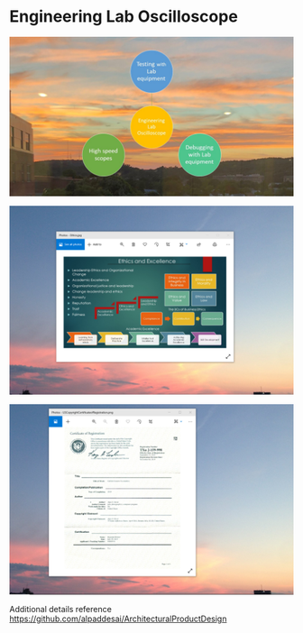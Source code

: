 # Engineering Lab Oscilloscope

![image](LabEngineeringScope.jpg)

![image](EthicsandExcellence.png)

![image](USCopyrightCertificate.png)

Additional details reference https://github.com/alpaddesai/ArchitecturalProductDesign


